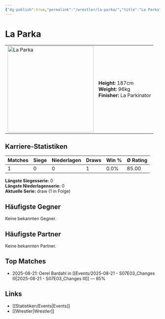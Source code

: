 ```yaml
---
{"dg-publish":true,"permalink":"/wrestler/la-parka/","title":"La Parka","tags":["wrestler"],"noteIcon":""}
---
```



# La Parka

<table>
        <tr>
        <td><img src="https://github.com/CptSpaulding1980/choke-slam-wrestling/releases/download/images/La_Parka.png" width="280" alt="La Parka"></td>
        <td>
        <b>Height:</b> 187cm<br>
        <b>Weight:</b> 96kg<br>
        <b>Finisher:</b> La Parkinator<br>
        </td>
        </tr>
        </table>
        
## Karriere-Statistiken

| Matches | Siege | Niederlagen | Draws | Win % | Ø Rating |
|---------|-------|-------------|-------|-------|-----------|
| 1 | 0 | 0 | 1 | 0.0% | 85.00 |

**Längste Siegesserie:** 0<br>**Längste Niederlagenserie:** 0<br>**Aktuelle Serie:** draw (1 in Folge)


## Häufigste Gegner
Keine bekannten Gegner.

## Häufigste Partner
Keine bekannten Partner.

## Top Matches
- 2025-08-21: Oerel Bardahl in [[Events/2025-08-21 - S07E03_Changes III\|2025-08-21 - S07E03_Changes III]] — 85%

## Links
- [[Statistiken/Events\|Events]]
- [[Wrestler\|Wrestler]]
